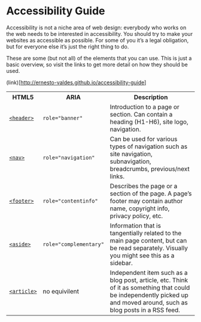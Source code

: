 Accessibility Guide
===================
Accessibility is not a niche area of web design: everybody who works on the web needs to be interested in accessibility. You should try to make your websites as accessible as possible. For some of you it’s a legal obligation, but for everyone else it’s just the right thing to do.

These are some (but not all) of the elements that you can use. This is just a basic overview, so visit the links to get more detail on how they should be used.

(link)[http://ernesto-valdes.github.io/accessibility-guide]

<table>
<tbody>
<tr>
<th>HTML5</th>
<th>ARIA</th>
<th>Description</th>
</tr>
<tr>
<td><a href="http://html5doctor.com/the-header-element/"><code>&lt;header&gt;</code></a></td>
<td><code>role="banner"</code></td>
<td>Introduction to a page or section. Can contain a heading (H1-H6), site logo, navigation.</td>
</tr>
<tr>
<td><a href="http://html5doctor.com/nav-element/"><code>&lt;nav&gt;</code></a></td>
<td><code>role="navigation"</code></td>
<td>Can be used for various types of navigation such as site navigation, subnavigation, breadcrumbs, previous/next links.</td>
</tr>
<tr>
<td><a href="http://html5doctor.com/the-footer-element-update/"><code>&lt;footer&gt;</code></a></td>
<td><code>role="contentinfo"</code></td>
<td>Describes the page or a section of the page. A page’s footer may contain author name, copyright info, privacy policy, etc.</td>
</tr>
<tr>
<td><a href="http://html5doctor.com/aside-revisited/"><code>&lt;aside&gt;</code></a></td>
<td><code>role="complementary"</code></td>
<td>Information that is tangentially related to the main page content, but can be read separately. Visually you might see this as a sidebar.</td>
</tr>
<tr>
<td><a href="http://html5doctor.com/the-article-element/"><code>&lt;article&gt;</code></a></td>
<td>no equivilent</td>
<td>Independent item such as a blog post, article, etc. Think of it as something that could be independently picked up and moved around, such as blog posts in a RSS feed.</td>
</tr>
</tbody>
</table>
